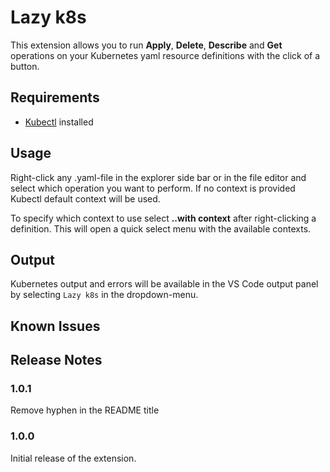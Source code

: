 # Lazy k8s

This extension allows you to run **Apply**, **Delete**, **Describe** and **Get** operations on your Kubernetes yaml resource definitions with the click of a button.

## Requirements
- [Kubectl](https://kubernetes.io/docs/tasks/tools/install-kubectl/) installed

## Usage

Right-click any .yaml-file in the explorer side bar or in the file editor and select which operation you want to perform. If no context is provided Kubectl default context will be used.

To specify which context to use select **..with context** after right-clicking a definition. This will open a quick select menu with the available contexts.

## Output
Kubernetes output and errors will be available in the VS Code output panel by selecting `Lazy k8s` in the dropdown-menu.

## Known Issues


## Release Notes

### 1.0.1

Remove hyphen in the README title

### 1.0.0

Initial release of the extension.
